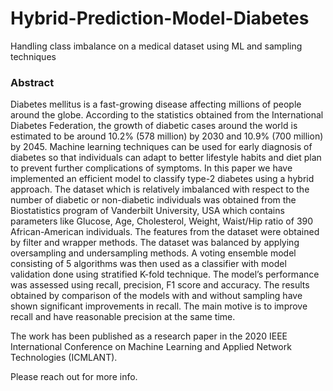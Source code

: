 # Hybrid-Prediction-Model-Diabetes
Handling class imbalance on a medical dataset using ML and sampling techniques

### Abstract

Diabetes mellitus is a fast-growing disease
affecting millions of people around the globe. According to the
statistics obtained from the International Diabetes Federation,
the growth of diabetic cases around the world is estimated to
be around 10.2% (578 million) by 2030 and 10.9% (700
million) by 2045. Machine learning techniques can be used for
early diagnosis of diabetes so that individuals can adapt to
better lifestyle habits and diet plan to prevent further
complications of symptoms. In this paper we have implemented
an efficient model to classify type-2 diabetes using a hybrid
approach. The dataset which is relatively imbalanced with
respect to the number of diabetic or non-diabetic individuals
was obtained from the Biostatistics program of Vanderbilt
University, USA which contains parameters like Glucose, Age,
Cholesterol, Weight, Waist/Hip ratio of 390 African-American
individuals. The features from the dataset were obtained by
filter and wrapper methods. The dataset was balanced by
applying oversampling and undersampling methods. A voting
ensemble model consisting of 5 algorithms was then used as a
classifier with model validation done using stratified K-fold
technique. The model’s performance was assessed using recall,
precision, F1 score and accuracy. The results obtained by
comparison of the models with and without sampling have
shown significant improvements in recall. The main motive is
to improve recall and have reasonable precision at the same
time.

The work has been published as a research paper in the 2020 IEEE International Conference on Machine Learning and Applied Network Technologies (ICMLANT).

Please reach out for more info.
